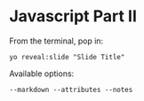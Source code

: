 
# Javascript Part II

From the terminal, pop in:

  ```yo reveal:slide "Slide Title"```

Available options:

 ```--markdown --attributes --notes```
